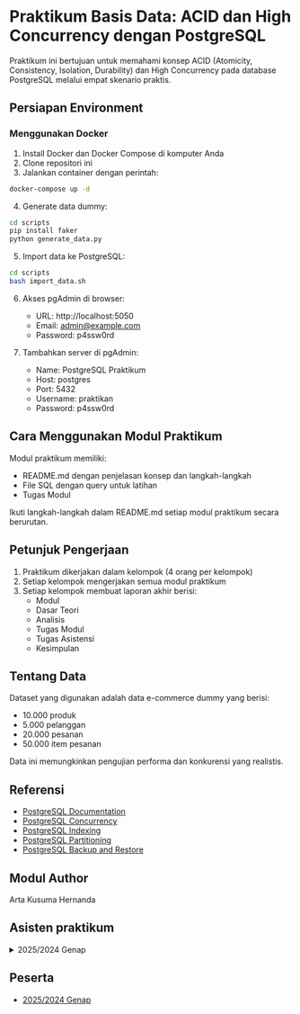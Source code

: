 # Praktikum Basis Data: ACID dan High Concurrency dengan PostgreSQL

Praktikum ini bertujuan untuk memahami konsep ACID (Atomicity, Consistency, Isolation, Durability) dan High Concurrency pada database PostgreSQL melalui empat skenario praktis.

## Persiapan Environment

### Menggunakan Docker

1. Install Docker dan Docker Compose di komputer Anda
2. Clone repositori ini
3. Jalankan container dengan perintah:

```bash
docker-compose up -d
```

4. Generate data dummy:

```bash
cd scripts
pip install faker
python generate_data.py
```

5. Import data ke PostgreSQL:

```bash
cd scripts
bash import_data.sh
```

6. Akses pgAdmin di browser:
   - URL: http://localhost:5050
   - Email: admin@example.com
   - Password: p4ssw0rd

7. Tambahkan server di pgAdmin:
   - Name: PostgreSQL Praktikum
   - Host: postgres
   - Port: 5432
   - Username: praktikan
   - Password: p4ssw0rd

## Cara Menggunakan Modul Praktikum

Modul praktikum memiliki:
- README.md dengan penjelasan konsep dan langkah-langkah
- File SQL dengan query untuk latihan
- Tugas Modul

Ikuti langkah-langkah dalam README.md setiap modul praktikum secara berurutan.

## Petunjuk Pengerjaan

1. Praktikum dikerjakan dalam kelompok (4 orang per kelompok)
2. Setiap kelompok mengerjakan semua modul praktikum
4. Setiap kelompok membuat laporan akhir berisi:
   - Modul
   - Dasar Teori
   - Analisis
   - Tugas Modul
   - Tugas Asistensi
   - Kesimpulan 

## Tentang Data

Dataset yang digunakan adalah data e-commerce dummy yang berisi:
- 10.000 produk
- 5.000 pelanggan
- 20.000 pesanan
- 50.000 item pesanan

Data ini memungkinkan pengujian performa dan konkurensi yang realistis.

## Referensi

- [PostgreSQL Documentation](https://www.postgresql.org/docs/)
- [PostgreSQL Concurrency](https://www.postgresql.org/docs/current/mvcc.html)
- [PostgreSQL Indexing](https://www.postgresql.org/docs/current/indexes.html)
- [PostgreSQL Partitioning](https://www.postgresql.org/docs/current/ddl-partitioning.html)
- [PostgreSQL Backup and Restore](https://www.postgresql.org/docs/current/backup.html)

## Modul Author
Arta Kusuma Hernanda

## Asisten praktikum
<details>
  <summary>2025/2024 Genap</summary>
  
  1. 5024211001 - Reza Ali Nirwansyah
  2. 5024211004 - Kenanya Keandra Adriel Prasetyo
  3. 5024211005 - Sulthan Daffa Arif Mahmudi
  4. 5024211013 - Annafi Nur Jayani
  5. 5024221001 - Rezky Dwisantika Pujiastuti
  6. 5024221011 - Farrell Rafee Sudjatmiko
  7. 5024221023 - Hendrich Ardthian Breshman Panjaitan
  8. 5024221052 - Pranaditya Tri Jyotista Vavitram Putra Sudana
  9. 5024221058 - Rigel Ramadhani Waloni
  10. 5024221064 - Ahmad Wildan Syahputra
  11. 5024221066 - Imanuel Daulat Satrio Utomo Siahaan
  12. 5024221067 - Adhitya Raufarhan Sukmana
</details>

## Peserta
- [2025/2024 Genap](https://docs.google.com/spreadsheets/d/1laOQjuMvkfZmDMm7riRumSdqZqGLElz9pLVCdqsBnwo/edit?gid=0#gid=0)